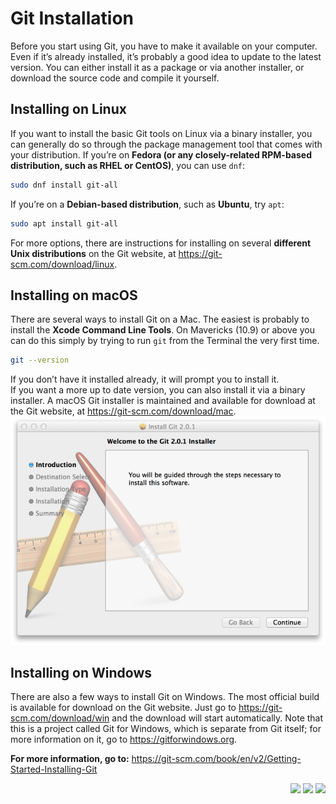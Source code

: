 <h1 id="top">Git Installation</h1>
Before you start using Git, you have to make it available on your computer. Even if it’s already installed, it’s probably a good idea to update to the latest version. You can either install it as a package or via another installer, or download the source code and compile it yourself.

## Installing on Linux
If you want to install the basic Git tools on Linux via a binary installer, you can generally do so through the package management tool that comes with your distribution. If you’re on **Fedora (or any closely-related RPM-based distribution, such as RHEL or CentOS)**, you can use ```dnf```:
```bash 
sudo dnf install git-all
```
If you’re on a **Debian-based distribution**, such as **Ubuntu**, try ```apt```:
```bash 
sudo apt install git-all
```
For more options, there are instructions for installing on several **different Unix distributions** on the Git website, at https://git-scm.com/download/linux.


## Installing on macOS
There are several ways to install Git on a Mac. The easiest is probably to install the **Xcode Command Line Tools**. On Mavericks (10.9) or above you can do this simply by trying to run ```git``` from the Terminal the very first time.
```bash 
git --version
```
If you don’t have it installed already, it will prompt you to install it.<br>
If you want a more up to date version, you can also install it via a binary installer. A macOS Git installer is maintained and available for download at the Git website, at https://git-scm.com/download/mac.
<img src="images/git-osx-installer.png">


## Installing on Windows
There are also a few ways to install Git on Windows. The most official build is available for download on the Git website. Just go to https://git-scm.com/download/win and the download will start automatically. Note that this is a project called Git for Windows, which is separate from Git itself; for more information on it, go to https://gitforwindows.org.


**For more information, go to:** https://git-scm.com/book/en/v2/Getting-Started-Installing-Git
<br>
<div align="right"><a href="01_What_is_Git.md" targert="_blacnk"><img src="https://img.shields.io/badge/Previus-orange?style=for-the-badge&logoColor=white"/></a>
<a href="03_Git_vs_Github.md" targert="_blacnk"><img src="https://img.shields.io/badge/Next-orange?style=for-the-badge&logoColor=white"/></a>
<a href="#top" targert="_blacnk"><img src="https://img.shields.io/badge/Back to up-orange?style=for-the-badge&logo=expo&logoColor=white" /></a>
</div>